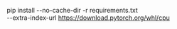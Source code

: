pip install --no-cache-dir -r requirements.txt \
--extra-index-url https://download.pytorch.org/whl/cpu
